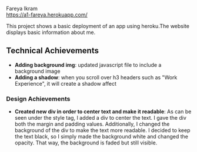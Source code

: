 Fareya Ikram  
https://a1-fareya.herokuapp.com/ 

This project shows a basic deployment of an app using heroku.The website displays basic information about me.

## Technical Achievements
- **Adding background img**: updated javascript file to include a background image 
- **Adding a shadow**: when you scroll over h3 headers such as "Work Experience", it will create a shadow affect 

### Design Achievements
- **Created new div in order to center text and make it readable**: As can be seen under the style tag, I added a div to center the text. I gave the div both the margin and padding values. Additionally, I changed the background of the div to make the text more readable. I decided to keep the text black, so I simply made the background white and changed the opacity. That way, the background is faded but still visible. 



